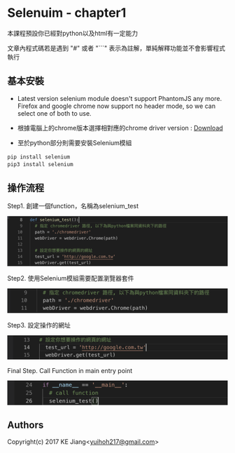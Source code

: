 # Selenuim - chapter1

本課程預設你已經對python以及html有一定能力

文章內程式碼若是遇到 "#" 或者 "```" 表示為註解，單純解釋功能並不會影響程式執行

## 基本安裝
* Latest version selenium module doesn't support PhantomJS any more.
  Firefox and google chrome now support no header mode, so we can select one of both to use.

* 根據電腦上的chrome版本選擇相對應的chrome driver version : [Download](https://sites.google.com/a/chromium.org/chromedriver/downloads)

* 至於python部分則需要安裝Selenium模組

```python
pip install selenium 
pip3 install selenium
```



## 操作流程

Step1. 創建一個function，名稱為selenium_test

![Function](../../../image/python-selenium1.PNG)

Step2. 使用Selenium模組需要配置瀏覽器套件

![瀏覽器配置](../../../image/python-selenium2.PNG)

Step3. 設定操作的網址

![網址操作設定](../../../image/python-selenium3.PNG)

Final Step. Call Function in main entry point

![網址操作設定](../../../image/python-selenium-main.PNG)



Authors
-
Copyright(c) 2017 KE Jiang<<yuihoh217@gmail.com>>